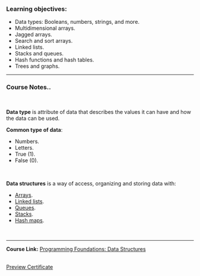 ### Learning objectives:

- Data types: Booleans, numbers, strings, and more.
- Multidimensional arrays.
- Jagged arrays.
- Search and sort arrays.
- Linked lists.
- Stacks and queues.
- Hash functions and hash tables.
- Trees and graphs.

------

### Course Notes..

</br>

**Data type** is attribute of data that describes the values it can have and how the data can be used.

**Common type of data**:

- Numbers.
- Letters.
- True (1).
- False (0).

</br>

**Data structures** is a way of access, organizing and storing data with:

- <a href="#arrays">Arrays</a>.
- <a href="#linkedlists">Linked lists</a>.
- <a href="#queues">Queues</a>.
- <a href="#stacks">Stacks</a>.
- <a href="#hashmaps">Hash maps</a>.

</br>


------------


**Course Link:** [Programming Foundations: Data Structures](https://www.linkedin.com/learning/programming-foundations-data-structures-2)

<br>[Preview Certificate](https://www.linkedin.com/learning/certificates/60aa463c2f03a6c8f2dd533267655d5e35609c7997e66d6dbe79fc838ad3db01?trk=share_certificate)